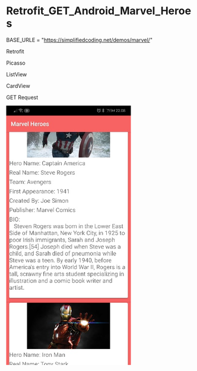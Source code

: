 # Retrofit_GET_Android_Marvel_Heroes

BASE_URLE = "https://simplifiedcoding.net/demos/marvel/"

Retrofit


 Picasso


 ListView
 
 
 CardView
 
 GET Request
 
 
![](app/src/main/res/drawable/88224494_585891455360073_3291699258192822272_n.jpg)
